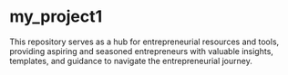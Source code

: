 # my_project1
This repository serves as a hub for entrepreneurial resources and tools, providing aspiring and seasoned entrepreneurs with valuable insights, templates, and guidance to navigate the entrepreneurial journey.
